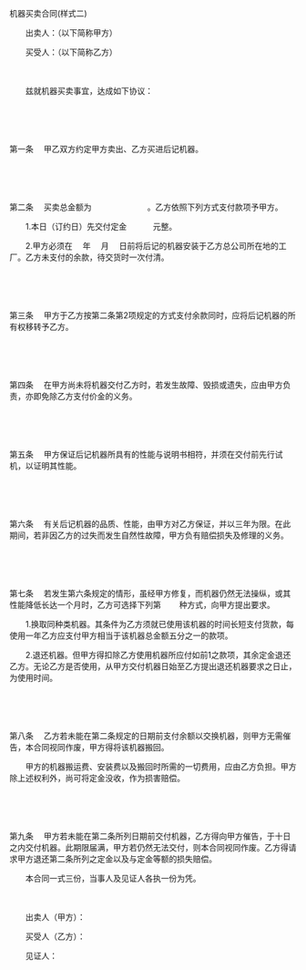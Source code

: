 



机器买卖合同(样式二)



 

　　出卖人：（以下简称甲方）　　　　　　 

　　买受人：（以下简称乙方）　　　　　　　　

　　

　　兹就机器买卖事宜，达成如下协议：

　　

　　

第一条
　甲乙双方约定甲方卖出、乙方买进后记机器。

　　

　　

第二条
　买卖总金额为　　　　　　　。乙方依照下列方式支付款项予甲方。

　　1.本日（订约日）先交付定金　　　 元整。

　　2.甲方必须在　 年　 月　 日前将后记的机器安装于乙方总公司所在地的工厂。乙方未支付的余款，待交货时一次付清。

　　

　　

第三条
　甲方于乙方按第二条第2项规定的方式支付余款同时，应将后记机器的所有权移转予乙方。

　　

　　

第四条
　在甲方尚未将机器交付乙方时，若发生故障、毁损或遗失，应由甲方负责，亦即免除乙方支付价金的义务。

　　

　　

第五条
　甲方保证后记机器所具有的性能与说明书相符，并须在交付前先行试机，以证明其性能。

　　

　　

第六条
　有关后记机器的品质、性能，由甲方对乙方保证，并以三年为限。在此期间，若非因乙方的过失而发生自然性故障，甲方负有赔偿损失及修理的义务。

　　

　　

第七条
　若发生第六条规定的情形，虽经甲方修复，而机器仍然无法操纵，或其性能降低长达一个月时，乙方可选择下列第　　 种方式，向甲方提出要求。

　　1.换取同种类机器。其条件为乙方须就已使用该机器的时间长短支付货款，每使用一年乙方应支付甲方相当于该机器总金额五分之一的款项。

　　2.退还机器。但甲方得扣除乙方使用机器所应付如前1之款项，其余定金退还乙方。无论乙方是否使用，从甲方交付机器日始至乙方提出退还机器要求之日止，为使用时间。

　　

　　

第八条
　乙方若未能在第二条规定的日期前支付余额以交换机器，则甲方无需催告，本合同视同作废，甲方得将该机器搬回。

　　甲方的机器搬运费、安装费以及搬回时所需的一切费用，应由乙方负担。甲方除上述权利外，尚可将定金没收，作为损害赔偿。

　　

　　

第九条
　甲方若未能在第二条所列日期前交付机器，乙方得向甲方催告，于十日之内交付机器。此期限届满，甲方若仍然无法交付，则本合同视同作废。乙方得请求甲方退还第二条所列之定金以及与定金等额的损失赔偿。

　　本合同一式三份，当事人及见证人各执一份为凭。　　

　　

　　出卖人（甲方）：　　　　　　 

　　买受人（乙方）：　　　　　　 

　　见证人：

　　